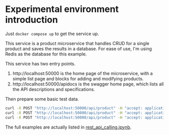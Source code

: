 # Experimental environment introduction

Just `docker compose up` to get the service up.

This service is a product microservice that handles CRUD for a single product and saves the results in a database. For ease of use, I'm using Redis as the database for this example.

This service has two entry points.
1. http://localhost:50000 is the home page of the microservice, with a simple list page and blocks for adding and modifying products.
2. http://localhost:50000/apidocs is the swagger home page, which lists all the API descriptions and specifications.

Then prepare some basic test data.

```bash
curl -X POST "http://localhost:50000/api/product" -H "accept: application/json" -H "Content-Type: application/x-www-form-urlencoded" -d "id=123&name=Apple&description=Fruit"
curl -X POST "http://localhost:50000/api/product" -H "accept: application/json" -H "Content-Type: application/x-www-form-urlencoded" -d "id=234&name=Bird&description=Animal"
curl -X POST "http://localhost:50000/api/product" -H "accept: application/json" -H "Content-Type: application/x-www-form-urlencoded" -d "id=345&name=Cat&description=Animal"
```

The full examples are actually listed in [rest_api_calling.ipynb](https://github.com/wirelessr/genai_api_calling/blob/main/rest_api_calling.ipynb).
